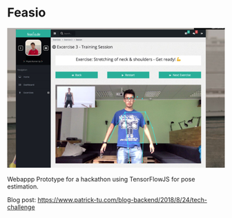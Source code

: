# Feasio


![Alt Text](feasio-screenshot.png)


Webappp Prototype for a hackathon using TensorFlowJS for pose estimation.

Blog post: https://www.patrick-tu.com/blog-backend/2018/8/24/tech-challenge 
